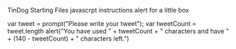 TinDog Starting Files
javascrpt instructions
alert for a little box

var tweet = prompt("Please write your tweet");
var tweetCount = tweet.length
alert("You have used " + tweetCount + " characters and have " + (140 - tweetCount) + " characters left.")
